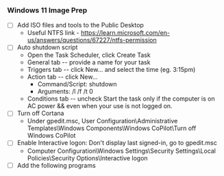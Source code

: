 ### Windows 11 Image Prep

- [ ] Add ISO files and tools to the Public Desktop
    - Useful NTFS link - https://learn.microsoft.com/en-us/answers/questions/67227/ntfs-permission
- [ ] Auto shutdown script
    - Open the Task Scheduler, click Create Task
    - General tab -- provide a name for your task
    - Triggers tab -- click New... and select the time (eg. 3:15pm)
    - Action tab -- click New... 
        - Command/Script:     shutdown
        - Arguments:          /l /f /t 0
    - Conditions tab -- uncheck Start the task only if the computer is on AC power && even when your use is not logged on.
- [ ] Turn off Cortana
    - Under gpedit.msc, User Configuration\Administrative Templates\Windows Components\Windows CoPilot\Turn off Windows CoPilot
- [ ] Enable Interactive logon: Don't display last signed-in, go to gpedit.msc
    - Computer Configuration\Windows Settings\Security Settings\Local Policies\Security Options\Interactive logon
- [ ] Add the following programs
